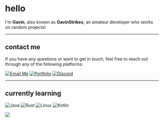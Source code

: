 # hello

I'm **Gavin**, also known as **GavinStrikes**, an amateur developer who works on random projects!

---

## contact me

If you have any questions or want to get in touch, feel free to reach out through any of the following platforms:

[![Email Me](https://img.shields.io/badge/Email%20Me-D14836?logo=gmail&logoColor=white&style=flat)](mailto:contact@gavinstrikes.wtf)
[![Portfolio](https://img.shields.io/badge/Portfolio-000000?logo=firefox&logoColor=white&style=flat)](https://gavinstrikes.wtf/)
[![Discord](https://img.shields.io/badge/Discord%20-%40gavinstrikes-7289DA?logo=discord&logoColor=white&style=flat)](https://discord.com/users/735581916887121943)



---

## currently learning
![Java](https://img.shields.io/badge/Java-007396?logo=openjdk&logoColor=white&style=flat) ![Rust](https://img.shields.io/badge/Rust-000000?logo=rust&logoColor=white&style=flat) ![Linux](https://img.shields.io/badge/Linux-FCC624?logo=linux&logoColor=black&style=flat) ![Kotlin](https://img.shields.io/badge/Kotlin-7F52FF?logo=kotlin&logoColor=white&style=flat)



<p><img align="center" src="https://raw.githubusercontent.com/catppuccin/catppuccin/main/assets/footers/gray0_ctp_on_line.svg"/></p>
